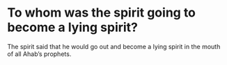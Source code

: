 # To whom was the spirit going to become a lying spirit?

The spirit said that he would go out and become a lying spirit in the mouth of all Ahab’s prophets.
